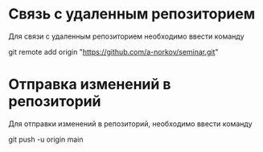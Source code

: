 # Связь с удаленным репозиторием
Для связи с удаленным репозиторием необходимо ввести команду

git remote add origin "https://github.com/a-norkov/seminar.git"

# Отправка изменений в репозиторий
Для отправки изменений в репозиторий, необходимо ввести команду

git push -u origin main